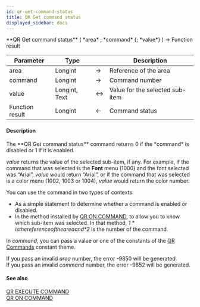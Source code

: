 ```yaml
---
id: qr-get-command-status
title: QR Get command status
displayed_sidebar: docs
---
```


<!--REF #_command_.QR Get command status.Syntax-->**QR Get command status** ( *area* ; *command* {; *value*} ) -> Function result<!-- END REF-->
<!--REF #_command_.QR Get command status.Params-->
| Parameter | Type |  | Description |
| --- | --- | --- | --- |
| area | Longint | -> | Reference of the area |
| command | Longint | -> | Command number |
| value | Longint, Text | <-> | Value for the selected sub-item |
| Function result | Longint | <- | Command status |

<!-- END REF-->

#### Description 

<!--REF #_command_.QR Get command status.Summary-->The **QR Get command status** command returns 0 if the *command* is disabled or 1 if it is enabled.<!-- END REF-->

*value* returns the value of the selected sub-item, if any. For example, if the command that was selected is the **Font** menu (1000) and the font selected was “Arial”, *value* would return “Arial”, or if the command that was selected is a color menu (1002, 1003 or 1004), *value* would return the color number.

You can use the command in two types of contexts:

* As a simple statement to determine whether a command is enabled or disabled.
* In the method installed by [QR ON COMMAND](qr-on-command.md), to allow you to know which sub-item was selected. In that method, *$1* is the reference of the area and *$2* is the number of the command.

In *command*, you can pass a value or one of the constants of the [QR Commands](/4Dv20R6/4D/20-R6/QR-Commands.302-6958472.en.html) constant theme.

If you pass an invalid *area* number, the error -9850 will be generated.  
If you pass an invalid *command* number, the error -9852 will be generated.

#### See also 

[QR EXECUTE COMMAND](qr-execute-command.md)  
[QR ON COMMAND](qr-on-command.md)  